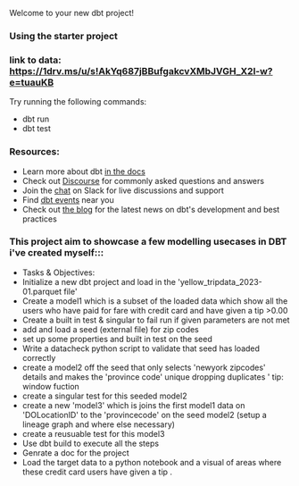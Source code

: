 Welcome to your new dbt project!

### Using the starter project

### link to data: https://1drv.ms/u/s!AkYq687jBBufgakcvXMbJVGH_X2l-w?e=tuauKB

Try running the following commands:
- dbt run
- dbt test


### Resources:
- Learn more about dbt [in the docs](https://docs.getdbt.com/docs/introduction)
- Check out [Discourse](https://discourse.getdbt.com/) for commonly asked questions and answers
- Join the [chat](https://community.getdbt.com/) on Slack for live discussions and support
- Find [dbt events](https://events.getdbt.com) near you
- Check out [the blog](https://blog.getdbt.com/) for the latest news on dbt's development and best practices


### This project aim to showcase a few modelling usecases in DBT i've created myself:::
- Tasks & Objectives:
- Initialize a new dbt project and load in the 'yellow_tripdata_2023-01.parquet file'
- Create a model1 which is a subset of the loaded data which show all the users who have paid for fare with credit card and have given a tip >0.00
- Create a built in test & singular to fail run if given parameters are not met
- add and load  a seed (external file) for zip codes 
- set up some properties and built in test on the seed
- Write a datacheck python script to validate that seed has loaded correctly
- create a model2 off the seed that only selects 'newyork zipcodes' details and makes the 'province code' unique dropping duplicates ' tip: window fuction
- create a singular test for this seeded model2
- create a new 'model3' which is joins the first model1 data on 'DOLocationID' to the 'provincecode' on the seed model2 (setup a lineage graph and where else necessary)
- create a reusuable test for this model3
- Use dbt build to execute all the steps
- Genrate a doc for the project  
- Load the target data to a python notebook and a visual of areas where these credit card users have given a tip .